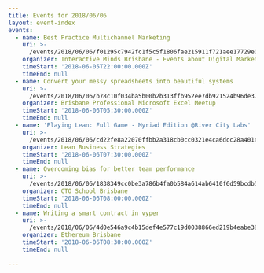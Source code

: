 ```yaml
---
title: Events for 2018/06/06
layout: event-index
events:
  - name: Best Practice Multichannel Marketing
    uri: >-
      /events/2018/06/06/f01295c7942fc1f5c5f1806fae215911f721aee17729e046817af6d22a700a3c
    organizer: Interactive Minds Brisbane - Events about Digital Marketing
    timeStart: '2018-06-05T22:00:00.000Z'
    timeEnd: null
  - name: Convert your messy spreadsheets into beautiful systems
    uri: >-
      /events/2018/06/06/b78c10f034ba5b00b2b313ffb952ee7db921524b96de3776011d611994cac047
    organizer: Brisbane Professional Microsoft Excel Meetup
    timeStart: '2018-06-06T05:30:00.000Z'
    timeEnd: null
  - name: 'Playing Lean: Full Game - Myriad Edition @River City Labs'
    uri: >-
      /events/2018/06/06/cd22fe8a22070ffbb2a318cb0cc0321e4ca6dcc28a401ea7ed6938ca6d1a4315
    organizer: Lean Business Strategies
    timeStart: '2018-06-06T07:30:00.000Z'
    timeEnd: null
  - name: Overcoming bias for better team performance
    uri: >-
      /events/2018/06/06/1838349cc0be3a786b4fa0b584a614ab6410f6d59bcdb5dc8bf059a32cab7172
    organizer: CTO School Brisbane
    timeStart: '2018-06-06T08:00:00.000Z'
    timeEnd: null
  - name: Writing a smart contract in vyper
    uri: >-
      /events/2018/06/06/4d0e546a9c4b15def4e577c19d0038866ed219b4eabe388f215dacddbd700908
    organizer: Ethereum Brisbane
    timeStart: '2018-06-06T08:30:00.000Z'
    timeEnd: null

---
```

